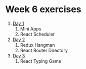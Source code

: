 # Week 6 exercises

1. [Day 1](day1/)
    1. Mini Apps
    1. React Scheduler
1. [Day 2](day2/)
    1. Redux Hangman
    1. React Router Directory
1. [Day 3](day3/typing)
    1. React Typing Game
